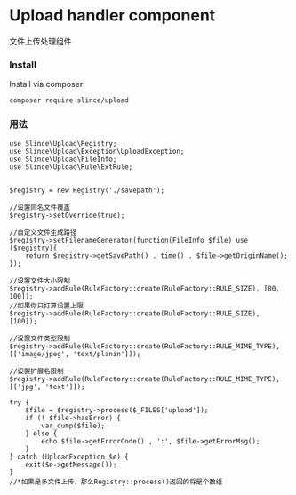 # Upload handler component

文件上传处理组件

### Install

Install via composer

```
composer require slince/upload
```

### 用法

    use Slince\Upload\Registry;
    use Slince\Upload\Exception\UploadException;
    use Slince\Upload\FileInfo;
    use Slince\Upload\Rule\ExtRule;


    $registry = new Registry('./savepath');

    //设置同名文件覆盖
    $registry->setOverride(true);

    //自定义文件生成路径
    $registry->setFilenameGenerator(function(FileInfo $file) use ($registry){
        return $registry->getSavePath() . time() . $file->getOriginName();
    });
    
    //设置文件大小限制
    $registry->addRule(RuleFactory::create(RuleFactory::RULE_SIZE), [80, 100]);
    //如果你只打算设置上限
    $registry->addRule(RuleFactory::create(RuleFactory::RULE_SIZE), [100]);

    //设置文件类型限制
    $registry->addRule(RuleFactory::create(RuleFactory::RULE_MIME_TYPE), [['image/jpeg', 'text/planin']]);

    //设置扩展名限制
    $registry->addRule(RuleFactory::create(RuleFactory::RULE_MIME_TYPE), [['jpg', 'text']]);
   
    try {
        $file = $registry->process($_FILES['upload']);
        if (! $file->hasError) {
            var_dump($file);
        } else {
            echo $file->getErrorCode() , ':', $file->getErrorMsg();
        }
    } catch (UploadException $e) {
        exit($e->getMessage());
    }
    //*如果是多文件上传，那么Registry::process()返回的将是个数组
     